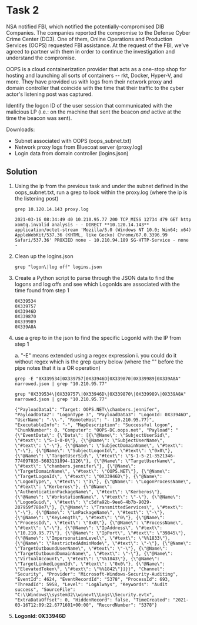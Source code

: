 # Task 2
NSA notified FBI, which notified the potentially-compromised DIB Companies. The companies reported the compromise to the Defense Cyber Crime Center (DC3). One of them, Online Operations and Production Services (OOPS) requested FBI assistance. At the request of the FBI, we've agreed to partner with them in order to continue the investigation and understand the compromise.

OOPS is a cloud containerization provider that acts as a one-stop shop for hosting and launching all sorts of containers -- rkt, Docker, Hyper-V, and more. They have provided us with logs from their network proxy and domain controller that coincide with the time that their traffic to the cyber actor's listening post was captured.

Identify the logon ID of the user session that communicated with the malicious LP (i.e.: on the machine that sent the beacon *and* active at the time the beacon was sent).

Downloads:
- Subnet associated with OOPS (oops_subnet.txt)
- Network proxy logs from Bluecoat server (proxy.log)
- Login data from domain controller (logins.json)

## Solution
1. Using the ip from the previous task and under the subnet defined in the oops_subnet.txt, run a grep to look within the proxy.log (where the ip is the listening post)

    `grep 10.120.14.143 proxy.log`

    ```
    2021-03-16 08:34:49 40 10.210.95.77 200 TCP_MISS 12734 479 GET http xomtq.invalid analysis - - DIRECT **10.120.14.143** application/octet-stream 'Mozilla/5.0 (Windows NT 10.0; Win64; x64) AppleWebKit/537.36 (KHTML, like Gecko) Chrome/67.0.3396.99 Safari/537.36' PROXIED none - 10.210.94.189 SG-HTTP-Service - none -
    ```

2. Clean up the logins.json
    
    `grep "logon\|log off" logins.json`

3. Create a Python script to parse through the JSON data to find the logons and log offs and see which LogonIds are associated with the time found from step 1

    ```
    0X339534
    0X339757
    0X33946D
    0X339870
    0X339989
    0X339A8A 
    ```

4. use a grep to in the json to find the specific LogonId with the IP from step 1
    
    a. "-E" means extended using a regex expression
        i. you could do it without regex which is the grep query below (where the "\" before the pipe notes that it is a OR operation)

    `grep -E "0X339534|0X339757|0X33946D|0X339870|0X339989|0X339A8A" narrowed.json | grep "10.210.95.77"`

    `grep "0X339534\|0X339757\|0X33946D\|0X339870\|0X339989\|0X339A8A" narrowed.json | grep "10.210.95.77"`

    ```
    {"PayloadData1": "Target: OOPS.NET\\chambers.jennifer", "PayloadData2": "LogonType 3", "PayloadData3": "LogonId: 0X33946D", "UserName": "-\\-", "RemoteHost": "- (10.210.95.77)", "ExecutableInfo": "-", "MapDescription": "Successful logon", "ChunkNumber": 0, "Computer": "OOPS-DC.oops.net", "Payload": "{\"EventData\": {\"Data\": [{\"@Name\": \"SubjectUserSid\", \"#text\": \"S-1-0-0\"}, {\"@Name\": \"SubjectUserName\", \"#text\": \"-\"}, {\"@Name\": \"SubjectDomainName\", \"#text\": \"-\"}, {\"@Name\": \"SubjectLogonId\", \"#text\": \"0x0\"}, {\"@Name\": \"TargetUserSid\", \"#text\": \"S-1-5-21-3521346-774097835-5683131894-1126\"}, {\"@Name\": \"TargetUserName\", \"#text\": \"chambers.jennifer\"}, {\"@Name\": \"TargetDomainName\", \"#text\": \"OOPS.NET\"}, {\"@Name\": \"TargetLogonId\", \"#text\": \"0X33946D\"}, {\"@Name\": \"LogonType\", \"#text\": \"3\"}, {\"@Name\": \"LogonProcessName\", \"#text\": \"Kerberos\"}, {\"@Name\": \"AuthenticationPackageName\", \"#text\": \"Kerberos\"}, {\"@Name\": \"WorkstationName\", \"#text\": \"-\"}, {\"@Name\": \"LogonGuid\", \"#text\": \"c5dfa92b-9ee6-4b7b-9029-207959f780e7\"}, {\"@Name\": \"TransmittedServices\", \"#text\": \"-\"}, {\"@Name\": \"LmPackageName\", \"#text\": \"-\"}, {\"@Name\": \"KeyLength\", \"#text\": \"0\"}, {\"@Name\": \"ProcessId\", \"#text\": \"0x0\"}, {\"@Name\": \"ProcessName\", \"#text\": \"-\"}, {\"@Name\": \"IpAddress\", \"#text\": \"10.210.95.77\"}, {\"@Name\": \"IpPort\", \"#text\": \"39845\"}, {\"@Name\": \"ImpersonationLevel\", \"#text\": \"%%1833\"}, {\"@Name\": \"RestrictedAdminMode\", \"#text\": \"-\"}, {\"@Name\": \"TargetOutboundUserName\", \"#text\": \"-\"}, {\"@Name\": \"TargetOutboundDomainName\", \"#text\": \"-\"}, {\"@Name\": \"VirtualAccount\", \"#text\": \"%%1843\"}, {\"@Name\": \"TargetLinkedLogonId\", \"#text\": \"0x0\"}, {\"@Name\": \"ElevatedToken\", \"#text\": \"%%1842\"}]}}", "Channel": "Security", "Provider": "Microsoft-Windows-Security-Auditing", "EventId": 4624, "EventRecordId": "5378", "ProcessId": 693, "ThreadId": 5958, "Level": "LogAlways", "Keywords": "Audit success", "SourceFile": "C:\\Windows\\system32\\winevt\\Logs\\Security.evtx", "ExtraDataOffset": 0, "HiddenRecord": false, "TimeCreated": "2021-03-16T12:09:22.6771601+00:00", "RecordNumber": "5378"}

    ```

5. **LogonId: 0X33946D**
